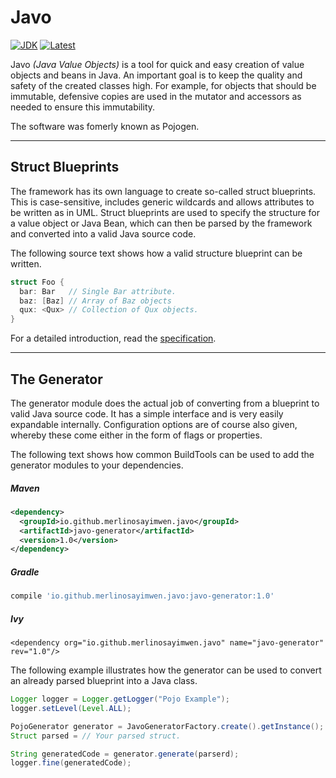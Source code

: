 # Javo
[![JDK](https://img.shields.io/badge/java-SE8-blue.svg)](http://www.oracle.com/technetwork/java/javase/downloads/jdk8-downloads-2133151.html)
[![Latest](https://img.shields.io/badge/latest-v1.0-blue.svg)](https://github.com/merlinosayimwen/javo)

Javo *(Java Value Objects)* is a tool for quick and easy creation of value objects and beans in Java.
An important goal is to keep the quality and safety of the created classes high. 
For example, for objects that should be immutable, defensive copies are used in the mutator and 
accessors as needed to ensure this immutability. 

The software was fomerly known as Pojogen.
***

## Struct Blueprints

The framework has its own language to create so-called struct blueprints. This is case-sensitive,
includes generic wildcards and allows attributes to be written as in UML.
Struct blueprints are used to specify the structure for a value object or Java Bean, which can then be parsed by
the framework and converted into a valid Java source code.

The following source text shows how a valid structure blueprint can be written.
 
```cpp
struct Foo {
  bar: Bar   // Single Bar attribute.
  baz: [Baz] // Array of Baz objects
  qux: <Qux> // Collection of Qux objects.
}
```
For a detailed introduction, read the [specification](docs/structs.md).

---

## The Generator 
The generator module does the actual job of converting from a blueprint to valid Java source code.
It has a simple interface and is very easily expandable internally. Configuration options are of 
course also given, whereby these come either in the form of flags or properties.

The following text shows how common BuildTools can be used to add the generator modules to your dependencies.

##### Maven
```xml
<dependency>
  <groupId>io.github.merlinosayimwen.javo</groupId>
  <artifactId>javo-generator</artifactId>
  <version>1.0</version>
</dependency>
```
##### Gradle
```groovy
compile 'io.github.merlinosayimwen.javo:javo-generator:1.0'
```
##### Ivy
```ivy
<dependency org="io.github.merlinosayimwen.javo" name="javo-generator" rev="1.0"/>
```

The following example illustrates how the generator can be used to convert an already 
parsed blueprint into a Java class.

```java
Logger logger = Logger.getLogger("Pojo Example");
logger.setLevel(Level.ALL);

PojoGenerator generator = JavoGeneratorFactory.create().getInstance();
Struct parsed = // Your parsed struct.

String generatedCode = generator.generate(parserd);
logger.fine(generatedCode);
```

